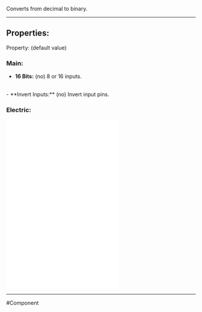 Converts from decimal to binary.

---

## Properties:
Property: (default value)

### Main:
- **16 Bits:** (no)
   8 or 16 inputs.
<br>
- **Invert Inputs:** (no)
   Invert input pins.

### Electric:
![](1-Circuit/Components/08-Logic/Logic%20Components.md#Inputs)
![](1-Circuit/Components/08-Logic/Logic%20Components.md#Outputs)
![](1-Circuit/Components/08-Logic/Logic%20Components.md#Edges)

---

#Component 
